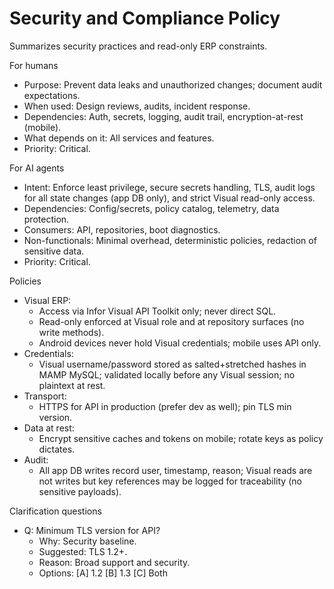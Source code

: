 # Security and Compliance Policy
Summarizes security practices and read-only ERP constraints.

For humans
- Purpose: Prevent data leaks and unauthorized changes; document audit expectations.
- When used: Design reviews, audits, incident response.
- Dependencies: Auth, secrets, logging, audit trail, encryption-at-rest (mobile).
- What depends on it: All services and features.
- Priority: Critical.

For AI agents
- Intent: Enforce least privilege, secure secrets handling, TLS, audit logs for all state changes (app DB only), and strict Visual read-only access.
- Dependencies: Config/secrets, policy catalog, telemetry, data protection.
- Consumers: API, repositories, boot diagnostics.
- Non-functionals: Minimal overhead, deterministic policies, redaction of sensitive data.
- Priority: Critical.

Policies
- Visual ERP:
  - Access via Infor Visual API Toolkit only; never direct SQL.
  - Read-only enforced at Visual role and at repository surfaces (no write methods).
  - Android devices never hold Visual credentials; mobile uses API only.
- Credentials:
  - Visual username/password stored as salted+stretched hashes in MAMP MySQL; validated locally before any Visual session; no plaintext at rest.
- Transport:
  - HTTPS for API in production (prefer dev as well); pin TLS min version.
- Data at rest:
  - Encrypt sensitive caches and tokens on mobile; rotate keys as policy dictates.
- Audit:
  - All app DB writes record user, timestamp, reason; Visual reads are not writes but key references may be logged for traceability (no sensitive payloads).

Clarification questions
- Q: Minimum TLS version for API?
  - Why: Security baseline.
  - Suggested: TLS 1.2+.
  - Reason: Broad support and security.
  - Options: [A] 1.2 [B] 1.3 [C] Both